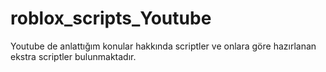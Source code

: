 # roblox_scripts_Youtube
Youtube de anlattığım konular hakkında scriptler ve onlara göre hazırlanan ekstra scriptler bulunmaktadır.
